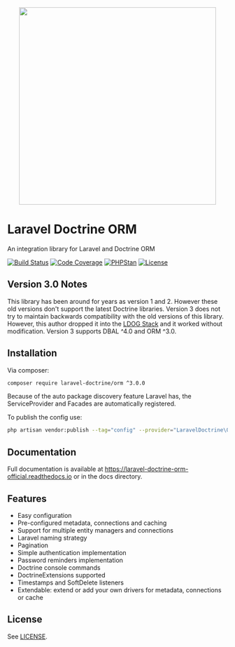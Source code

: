 <p align="center">
    <img src="https://placehold.co/10x10/337ab7/337ab7.png" width="100%" height="15px">
    <img width="450px" src="https://github.com/laravel-doctrine/orm/blob/3.0.x/logo.svg"/>
</p>

Laravel Doctrine ORM
====================

An integration library for Laravel and Doctrine ORM

[![Build Status](https://github.com/laravel-doctrine/orm/actions/workflows/continuous-integration.yml/badge.svg)](https://github.com/laravel-doctrine/orm/actions/workflows/continuous-integration.yml?query=branch%3Amain)
[![Code Coverage](https://codecov.io/gh/laravel-doctrine/orm/graph/badge.svg?token=3CpQzDXOWX)](https://codecov.io/gh/laravel-doctrine/orm)
[![PHPStan](https://img.shields.io/badge/PHPStan-level%201-brightgreen.svg)](https://img.shields.io/badge/PHPStan-level%201-brightgreen.svg)
[![License](https://poser.pugx.org/laravel-doctrine/orm/license)](//packagist.org/packages/laravel-doctrine/orm)

Version 3.0 Notes
-----------------

This library has been around for years as version 1 and 2.  However these old versions don't
support the latest Doctrine libraries.  Version 3 does not try to maintain backwards compatibility
with the old versions of this library.  However, this author dropped it into the
[LDOG Stack](https://ldog.apiskeletons.dev)
and it worked without modification.  Version 3 supports DBAL ^4.0 and ORM ^3.0.


Installation
------------

Via composer:

```bash
composer require laravel-doctrine/orm ^3.0.0
```

Because of the auto package discovery feature Laravel has, the ServiceProvider and Facades 
are automatically registered.

To publish the config use:

```bash
php artisan vendor:publish --tag="config" --provider="LaravelDoctrine\ORM\DoctrineServiceProvider"
```


Documentation
-------------

Full documentation is available at https://laravel-doctrine-orm-official.readthedocs.io
or in the docs directory.


Features
--------

* Easy configuration
* Pre-configured metadata, connections and caching
* Support for multiple entity managers and connections
* Laravel naming strategy
* Pagination
* Simple authentication implementation
* Password reminders implementation
* Doctrine console commands
* DoctrineExtensions supported
* Timestamps and SoftDelete listeners
* Extendable: extend or add your own drivers for metadata, connections or cache


License
-------

See [LICENSE](https://github.com/laravel-doctrine/orm/blob/master/LICENSE).

